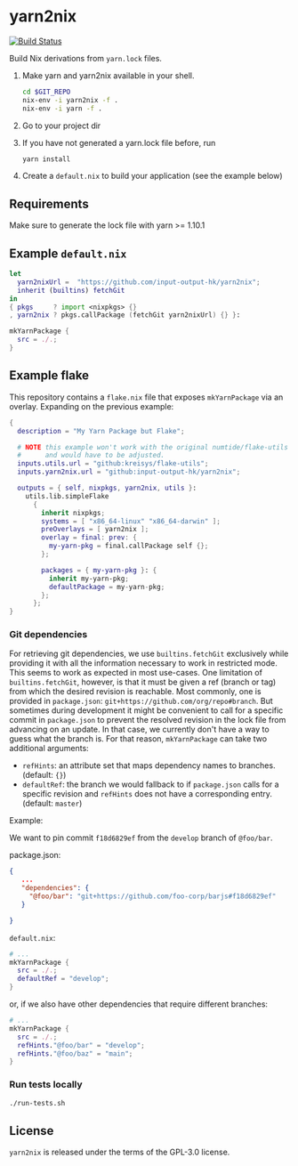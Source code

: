 # yarn2nix

[![Build Status](https://travis-ci.org/input-output-hk/yarn2nix.svg?branch=master)](https://travis-ci.org/input-output-hk/yarn2nix)

Build Nix derivations from `yarn.lock` files.

1. Make yarn and yarn2nix available in your shell.

   ```sh
   cd $GIT_REPO
   nix-env -i yarn2nix -f .
   nix-env -i yarn -f .
   ```

1. Go to your project dir
1. If you have not generated a yarn.lock file before, run

   ```sh
   yarn install
   ```

1. Create a `default.nix` to build your application (see the example below)

## Requirements

Make sure to generate the lock file with yarn >= 1.10.1

## Example `default.nix`

```nix
let
  yarn2nixUrl =  "https://github.com/input-output-hk/yarn2nix";
  inherit (builtins) fetchGit
in
{ pkgs     ? import <nixpkgs> {}
, yarn2nix ? pkgs.callPackage (fetchGit yarn2nixUrl) {} }:

mkYarnPackage {
  src = ./.;
}
```

## Example flake

This repository contains a `flake.nix` file that exposes `mkYarnPackage` via an
overlay. Expanding on the previous example:

```nix
{
  description = "My Yarn Package but Flake";

  # NOTE this example won't work with the original numtide/flake-utils
  #      and would have to be adjusted.
  inputs.utils.url = "github:kreisys/flake-utils";
  inputs.yarn2nix.url = "github:input-output-hk/yarn2nix";

  outputs = { self, nixpkgs, yarn2nix, utils }:
    utils.lib.simpleFlake
      {
        inherit nixpkgs;
        systems = [ "x86_64-linux" "x86_64-darwin" ];
        preOverlays = [ yarn2nix ];
        overlay = final: prev: {
          my-yarn-pkg = final.callPackage self {};
        };

        packages = { my-yarn-pkg }: {
          inherit my-yarn-pkg;
          defaultPackage = my-yarn-pkg;
        };
      };
}
```

### Git dependencies

For retrieving git dependencies, we use `builtins.fetchGit` exclusively while
providing it with all the information necessary to work in restricted mode. This
seems to work as expected in most use-cases. One limitation of
`builtins.fetchGit`, however, is that it must be given a ref (branch or tag)
from which the desired revision is reachable. Most commonly, one is provided in
`package.json`: `git+https://github.com/org/repo#branch`. But sometimes during
development it might be convenient to call for a specific commit in
`package.json` to prevent the resolved revision in the lock file from advancing
on an update. In that case, we currently don't have a way to guess what the
branch is. For that reason, `mkYarnPackage` can take two additional arguments:

- `refHints`: an attribute set that maps dependency names to branches. (default:
  `{}`)
- `defaultRef`: the branch we would fallback to if `package.json` calls for a
  specific revision and `refHints` does not have a corresponding entry.
  (default: `master`)

Example:

We want to pin commit `f18d6829ef` from the `develop` branch of `@foo/bar`.

package.json:

```json
{
   ...
   "dependencies": {
     "@foo/bar": "git+https://github.com/foo-corp/barjs#f18d6829ef"
   }

}
```

`default.nix`:

```nix
# ...
mkYarnPackage {
  src = ./.;
  defaultRef = "develop";
}
```

or, if we also have other dependencies that require different branches:

```nix
# ...
mkYarnPackage {
  src = ./.;
  refHints."@foo/bar" = "develop";
  refHints."@foo/baz" = "main";
}
```

### Run tests locally

```sh
./run-tests.sh
```

## License

`yarn2nix` is released under the terms of the GPL-3.0 license.
